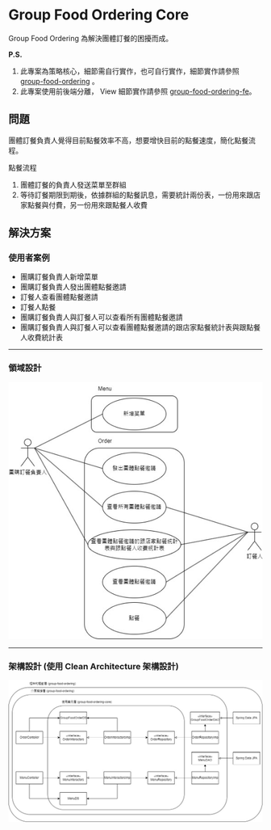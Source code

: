 # Group Food Ordering Core

Group Food Ordering 為解決團體訂餐的困擾而成。

**P.S.**
1. 此專案為策略核心，細節需自行實作，也可自行實作，細節實作請參照 [group-food-ordering](https://github.com/johnlin1066/group-food-ordering) 。
2. 此專案使用前後端分離， View 細節實作請參照 [group-food-ordering-fe](https://github.com/johnlin1066/group-food-ordering-fe)。

## 問題
團體訂餐負責人覺得目前點餐效率不高，想要增快目前的點餐速度，簡化點餐流程。


點餐流程
1. 團體訂餐的負責人發送菜單至群組
2. 等待訂餐期限到期後，依據群組的點餐訊息，需要統計兩份表，一份用來跟店家點餐與付費，另一份用來跟點餐人收費

## 解決方案
### 使用者案例 
* 團購訂餐負責人新增菜單
* 團購訂餐負責人發出團體點餐邀請
* 訂餐人查看團體點餐邀請
* 訂餐人點餐
* 團購訂餐負責人與訂餐人可以查看所有團體點餐邀請
* 團購訂餐負責人與訂餐人可以查看團體點餐邀請的跟店家點餐統計表與跟點餐人收費統計表

---

### 領域設計
![領域設計](./READMEPicture/GroupFoodOrdering_UseCase.jpg)

---

### 架構設計 (使用 Clean Architecture 架構設計)
![架構設計](./READMEPicture/GroupFoodOrdering_ClassDiagram.jpg)
